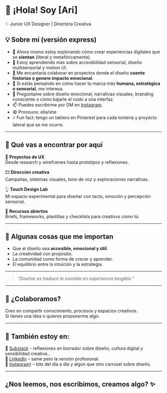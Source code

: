 # 👋 ¡Hola! Soy [Ari]

✨ Junior UX Designer | Directora Creativa 

## 💡 Sobre mí (versión express)

- 🔭 Ahora mismo estoy explorando cómo crear experiencias digitales que se **sientan** (literal y metafóricamente).  
- 🌱 Estoy aprendiendo más sobre accesibilidad sensorial, diseño multisensorial y motion UI.  
- 👯 Me encantaría colaborar en proyectos donde el diseño **cuente historias o genere impacto emocional**.  
- 🤔 Si estás pensando en cómo hacer tu marca más **humana, estratégica o sensorial**, me interesa.  
- 💬 Pregúntame sobre diseño emocional, narrativas visuales, branding consciente o cómo bajarle el ruido a una interfaz.  
- 📫 Puedes escribirme por DM en [Instagram](https://www.instagram.com/ari.uploading/).  
- 😄 Pronouns: ella/she  
- ⚡ Fun fact: tengo un tablero en Pinterest para cada tontería y proyecto lateral que se me ocurre.  
---

## 🎨 Qué vas a encontrar por aquí

📁 **Proyectos de UX**  
Desde research y wireframes hasta prototipos y reflexiones.

🎞️ **Dirección creativa**  
Campañas, sistemas visuales, tono de voz y exploraciones narrativas.

👆 **Touch Design Lab**  
Mi espacio experimental para diseñar con tacto, emoción y percepción sensorial.

🧰 **Recursos abiertos**  
Briefs, frameworks, plantillas y checklists para creativxs como tú.

---

## 🤍 Algunas cosas que me importan

- Que el diseño sea **accesible, emocional y útil**.  
- La creatividad con propósito.  
- La comunidad como forma de crecer y aprender.  
- El equilibrio entre la intuición y la estrategia.
---
> _“Diseñar es traducir lo invisible en experiencia tangible.”_
---
## 🤝 ¿Colaboramos?

Creo en compartir conocimiento, procesos y espacios creativos.  
Si tienes una idea o quieres proponerme algo:  

---
## 💌 También estoy en:

 📝 [Substack](https://substack.com/@ariuploading) – reflexiones en borrador sobre diseño, cultura digital y sensibilidad creativa..  
 💼 [LinkedIn](www.linkedin.com/in/ariadna-vazquez-sevilla-0117b0199) – same pero la versión profesional.  
 📸 [Instagram](https://www.instagram.com/ari.uploading/)) – bits del día a día y algún que otro carrusel sobre diseño.

---
¿Nos leemos, nos escribimos, creamos algo? ✨  
---



